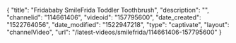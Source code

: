 {
    "title": "Fridababy SmileFrida Toddler Toothbrush",
    "description": "",
    "channelid": "114661406",
    "videoid": "157795600",
    "date_created": "1522764056",
    "date_modified": "1522947218",
    "type": "captivate",
    "layout": "channelVideo",
    "url": "\/latest-videos\/smilefrida\/114661406-157795600"
}